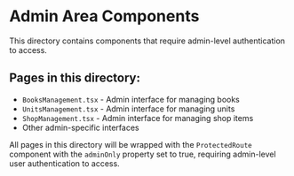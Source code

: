 # Admin Area Components

This directory contains components that require admin-level authentication to access.

## Pages in this directory:

- `BooksManagement.tsx` - Admin interface for managing books
- `UnitsManagement.tsx` - Admin interface for managing units
- `ShopManagement.tsx` - Admin interface for managing shop items
- Other admin-specific interfaces

All pages in this directory will be wrapped with the `ProtectedRoute` component with the `adminOnly` property set to true, requiring admin-level user authentication to access.
